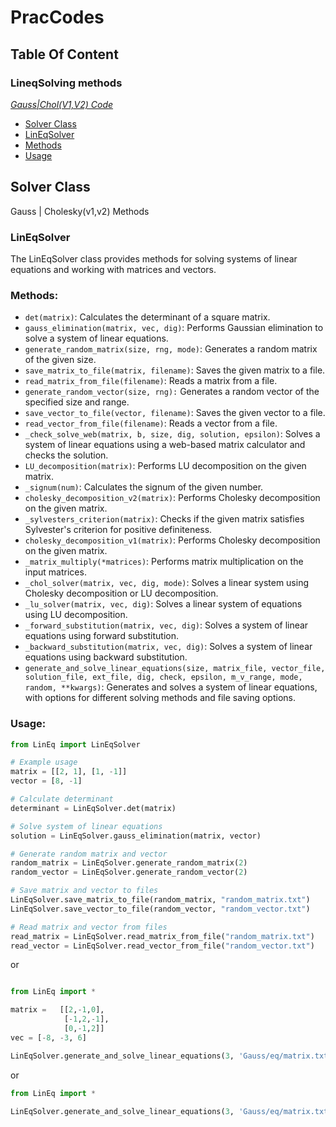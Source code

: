 # PracCodes

## Table Of Content
### LineqSolving methods
<p><em><a href="https://github.com/VIA-s-acc/Prac_Codes/tree/main/Gauss">Gauss|Chol(V1,V2) Code</a></em></p>
<ul>
    <li><a href="#solver-class">Solver Class</a></li>
    <li><a href="#lineqsolver">LinEqSolver</a></li>
    <li><a href="#methods">Methods</a></li>
    <li><a href="#usage">Usage</a></li>
</ul>



## Solver Class

Gauss | Cholesky(v1,v2) Methods

### LinEqSolver

The LinEqSolver class provides methods for solving systems of linear equations and working with matrices and vectors.

### Methods:

-    `det(matrix)`: Calculates the determinant of a square matrix.
-    `gauss_elimination(matrix, vec, dig)`: Performs Gaussian elimination to solve a system of linear equations.
-    `generate_random_matrix(size, rng, mode)`: Generates a random matrix of the given size.
-    `save_matrix_to_file(matrix, filename)`: Saves the given matrix to a file.
-    `read_matrix_from_file(filename)`: Reads a matrix from a file.
-    `generate_random_vector(size, rng):` Generates a random vector of the specified size and range.
-    `save_vector_to_file(vector, filename)`: Saves the given vector to a file.
-    `read_vector_from_file(filename)`: Reads a vector from a file.
-    `_check_solve_web(matrix, b, size, dig, solution, epsilon)`: Solves a system of linear equations using a web-based matrix calculator and checks the solution.
-    `LU_decomposition(matrix)`: Performs LU decomposition on the given matrix.
-    `_signum(num)`: Calculates the signum of the given number.
-    `cholesky_decomposition_v2(matrix)`: Performs Cholesky decomposition on the given matrix.
-    `_sylvesters_criterion(matrix)`: Checks if the given matrix satisfies Sylvester's criterion for positive definiteness.
-    `cholesky_decomposition_v1(matrix)`: Performs Cholesky decomposition on the given matrix.
-    `_matrix_multiply(*matrices)`: Performs matrix multiplication on the input matrices.
-    `_chol_solver(matrix, vec, dig, mode)`: Solves a linear system using Cholesky decomposition or LU decomposition.
-    `_lu_solver(matrix, vec, dig)`: Solves a linear system of equations using LU decomposition.
-    `_forward_substitution(matrix, vec, dig)`: Solves a system of linear equations using forward substitution.
-    `_backward_substitution(matrix, vec, dig)`: Solves a system of linear equations using backward substitution.
-    `generate_and_solve_linear_equations(size, matrix_file, vector_file, solution_file, ext_file, dig, check, epsilon, m_v_range, mode, random, **kwargs)`: Generates and solves a system of linear equations, with options for different solving methods and file saving options.

### Usage:

```python
from LinEq import LinEqSolver

# Example usage
matrix = [[2, 1], [1, -1]]
vector = [8, -1]

# Calculate determinant
determinant = LinEqSolver.det(matrix)

# Solve system of linear equations
solution = LinEqSolver.gauss_elimination(matrix, vector)

# Generate random matrix and vector
random_matrix = LinEqSolver.generate_random_matrix(2)
random_vector = LinEqSolver.generate_random_vector(2)

# Save matrix and vector to files
LinEqSolver.save_matrix_to_file(random_matrix, "random_matrix.txt")
LinEqSolver.save_vector_to_file(random_vector, "random_vector.txt")

# Read matrix and vector from files
read_matrix = LinEqSolver.read_matrix_from_file("random_matrix.txt")
read_vector = LinEqSolver.read_vector_from_file("random_vector.txt")
```

or 
```python

from LinEq import *

matrix =   [[2,-1,0],
            [-1,2,-1],
            [0,-1,2]] 
vec = [-8, -3, 6]

LinEqSolver.generate_and_solve_linear_equations(3, 'Gauss/eq/matrix.txt', 'Gauss/eq/vec.txt', 'Gauss/eq/sol.txt', 'Gauss/eq/sol_ext.txt',dig = 5, m_v_range=(10,10),check=False, mode = 'chol_v1', random = False, matrix = matrix, vector = vec)  

```


or 
```python
from LinEq import *

LinEqSolver.generate_and_solve_linear_equations(3, 'Gauss/eq/matrix.txt', 'Gauss/eq/vec.txt', 'Gauss/eq/sol.txt', 'Gauss/eq/sol_ext.txt',dig = 5, m_v_range=(10,10),check=False, mode = 'chol_v1', random = True)  

```
